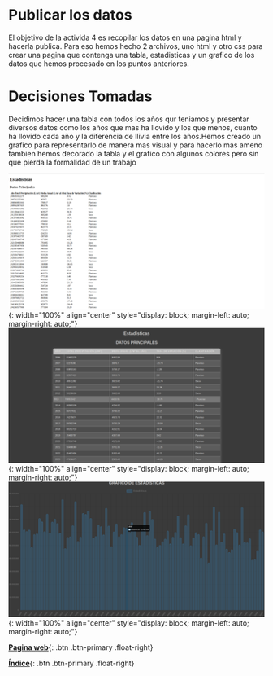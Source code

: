 # Publicar los datos
El objetivo de la activida 4 es recopilar los datos en una pagina html y hacerla publica. Para eso hemos hecho 2 archivos, uno html y otro css para crear una pagina que contenga una tabla, estadisticas y un grafico de los datos que hemos procesado en los puntos anteriores.

# Decisiones Tomadas
Decidimos hacer una tabla con todos los años qur teniamos y presentar diversos datos como los años que mas ha llovido y los que menos, cuanto ha llovido cada año y la diferencia de llivia entre los años.Hemos creado un grafico para representarlo de manera mas visual y para hacerlo mas ameno tambien hemos decorado la tabla y el grafico con algunos colores pero sin que pierda la formalidad de un trabajo 
 
![Imagen](./media/Codigosincss.png){: width="100%" align="center" style="display: block; margin-left: auto; margin-right: auto;"}
![Imagen](./media/Copiaconcss.png){: width="100%" align="center" style="display: block; margin-left: auto; margin-right: auto;"}
![Imagen](./media/Graficahtml.png){: width="100%" align="center" style="display: block; margin-left: auto; margin-right: auto;"}








[**Pagina web**](/index.html){: .btn .btn-primary .float-right}

[**Índice**](../README.md){: .btn .btn-primary .float-right}
